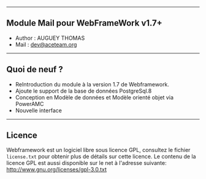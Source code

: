 ﻿---------------------------------------------------------------------------------------------------------------------------------------
 Module Mail pour WebFrameWork v1.7+
---------------------------------------------------------------------------------------------------------------------------------------
-   Author : AUGUEY THOMAS
-   Mail   : dev@aceteam.org

---------------------------------------------------------------------------------------------------------------------------------------
 Quoi de neuf ?
---------------------------------------------------------------------------------------------------------------------------------------
- ReIntroduction du module à la version 1.7 de Webframework.
- Ajoute le support de la base de données PostgreSql.8
- Conception en Modèle de données et Modèle orienté objet via PowerAMC
- Nouvelle interface

---------------------------------------------------------------------------------------------------------------------------------------
 Licence
---------------------------------------------------------------------------------------------------------------------------------------
Webframework est un logiciel libre sous licence GPL, consultez le fichier `license.txt` pour obtenir plus de détails sur cette licence.
Le contenu de la licence GPL est aussi disponible sur le net à l'adresse suivante: http://www.gnu.org/licenses/gpl-3.0.txt